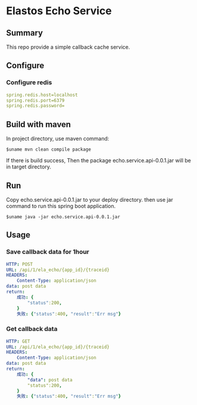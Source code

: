 Elastos Echo Service
==============

## Summary
This repo provide a simple callback cache service.

## Configure
### Configure redis
```yaml
spring.redis.host=localhost
spring.redis.port=6379
spring.redis.password=
```

## Build with maven
In project directory, use maven command:
```Shell
$uname mvn clean compile package
```
If there is build success, Then the package echo.service.api-0.0.1.jar will be in target directory.

## Run

Copy echo.service.api-0.0.1.jar to your deploy directory.
then use jar command to run this spring boot application.

```shell
$uname java -jar echo.service.api-0.0.1.jar
```

## Usage
### Save callback data for 1hour 
```yaml
HTTP: POST
URL: /api/1/ela_echo/{app_id}/{traceid}
HEADERS:
    Content-Type: application/json
data: post data
return:
    成功: {
        "status":200,
    }
    失败: {"status":400, "result":"Err msg"}
```

### Get callback data
```yaml
HTTP: GET
URL: /api/1/ela_echo/{app_id}/{traceid}
HEADERS:
    Content-Type: application/json
data: post data
return:
    成功: {
        "data": post data
        "status":200,
    }
    失败: {"status":400, "result":"Err msg"}
```
